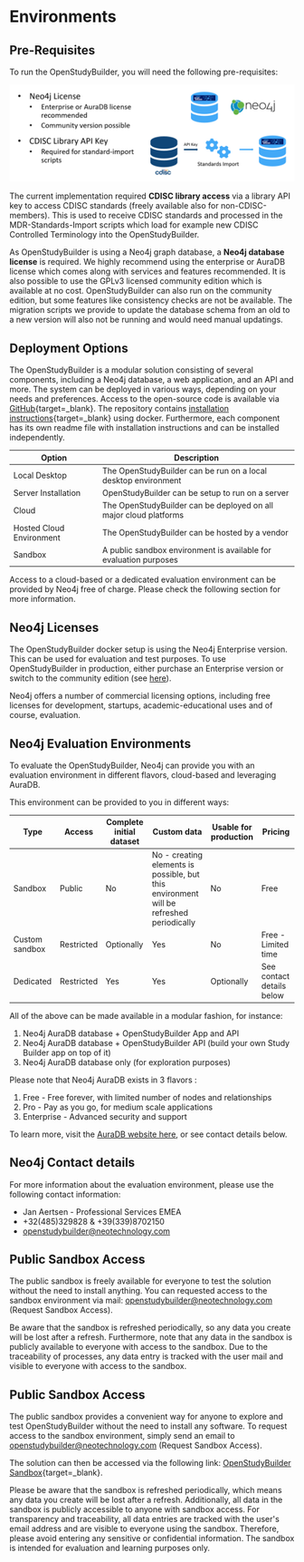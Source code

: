 # Environments

## Pre-Requisites

To run the OpenStudyBuilder, you will need the following pre-requisites:

![OpenStudyBuilder Pre-requisites (Neo4j and a CDISC Library API Key)](./img/info_environment_01.png)

The current implementation required **CDISC library access** via a library API key to access CDISC standards (freely available also for non-CDISC-members). This is used to receive CDISC standards and processed in the MDR-Standards-Import scripts which load for example new CDISC Controlled Terminology into the OpenStudyBuilder.

As OpenStudyBuilder is using a Neo4j graph database, a **Neo4j database license** is required. We highly recommend using the enterprise or AuraDB license which comes along with services and features recommended. It is also possible to use the GPLv3 licensed community edition which is available at no cost. OpenStudyBuilder can also run on the community edition, but some features like consistency checks are not be available. The migration scripts we provide to update the database schema from an old to a new version will also not be running and would need manual updatings.

## Deployment Options

The OpenStudyBuilder is a modular solution consisting of several components, including a Neo4j database, a web application, and an API and more. The system can be deployed in various ways, depending on your needs and preferences. Access to the open-source code is available via [GitHub](https://github.com/NovoNordisk-OpenSource/openstudybuilder-solution){target=_blank}. The repository contains [installation instructions](https://github.com/NovoNordisk-OpenSource/openstudybuilder-solution/blob/main/README.md){target=_blank} using docker. Furthermore, each component has its own readme file with installation instructions and can be installed independently.

Option | Description
--|--
Local Desktop | The OpenStudyBuilder can be run on a local desktop environment
Server Installation | OpenStudyBuilder can be setup to run on a server
Cloud | The OpenStudyBuilder can be deployed on all major cloud platforms
Hosted Cloud Environment | The OpenStudyBuilder can be hosted by a vendor
Sandbox | A public sandbox environment is available for evaluation purposes

Access to a cloud-based or a dedicated evaluation environment can be provided by Neo4j free of charge. Please check the following section for more information.

## Neo4j Licenses

The OpenStudyBuilder docker setup is using the Neo4j Enterprise version. This can be used for evaluation and test purposes. To use OpenStudyBuilder in production, either purchase an Enterprise version or switch to the community edition (see [here](./info_osb_hub.md#neo4j-community-edition)).

Neo4j offers a number of commercial licensing options, including free licenses for development, startups, academic-educational uses and of course, evaluation.

## Neo4j Evaluation Environments

To evaluate the OpenStudyBuilder, Neo4j can provide you with an evaluation environment in different flavors, cloud-based and leveraging AuraDB.

This environment can be provided to you in different ways:

Type | Access | Complete initial dataset | Custom data | Usable for production | Pricing
--|--|--|--|--|--
Sandbox | Public | No | No - creating elements is possible, but this environment will be refreshed periodically | No | Free
Custom sandbox | Restricted | Optionally | Yes | No | Free - Limited time
Dedicated | Restricted | Yes | Yes | Optionally | See contact details below

All of the above can be made available in a modular fashion, for instance:

1. Neo4j AuraDB database + OpenStudyBuilder App and API
2. Neo4j AuraDB database + OpenStudyBuilder API (build your own Study Builder app on top of it)
3. Neo4j AuraDB database only (for exploration purposes)

Please note that Neo4j AuraDB exists in 3 flavors :

1. Free - Free forever, with limited number of nodes and relationships
2. Pro - Pay as you go, for medium scale applications
3. Enterprise - Advanced security and support

To learn more, visit the [AuraDB website here](https://neo4j.com/cloud/platform/aura-graph-database/), or see contact details below.

## Neo4j Contact details

For more information about the evaluation environment, please use the following contact information:

- Jan Aertsen - Professional Services EMEA
- +32(485)329828 & +39(339)8702150
- <a href="mailto:openstudybuilder@neotechnology.com">openstudybuilder@neotechnology.com</a>

## Public Sandbox Access

The public sandbox is freely available for everyone to test the solution without the need to install anything. You can requested access to the sandbox environment via mail: <a href="mailto:openstudybuilder@neotechnology.com?subject=Request%20Sandbox%20Access">
openstudybuilder@neotechnology.com (Request Sandbox Access)</a>. 

Be aware that the sandbox is refreshed periodically, so any data you create will be lost after a refresh. Furthermore, note that any data in the sandbox is publicly available to everyone with access to the sandbox. Due to the traceability of processes, any data entry is tracked with the user mail and visible to everyone with access to the sandbox.

## Public Sandbox Access

The public sandbox provides a convenient way for anyone to explore and test OpenStudyBuilder without the need to install any software. To request access to the sandbox environment, simply send an email to <a href="mailto:openstudybuilder@neotechnology.com?subject=Request%20Sandbox%20Access">openstudybuilder@neotechnology.com (Request Sandbox Access)</a>. 

The solution can then be accessed via the following link: [OpenStudyBuilder Sandbox](https://openstudybuilder.northeurope.cloudapp.azure.com/){target=_blank}.

Please be aware that the sandbox is refreshed periodically, which means any data you create will be lost after a refresh. Additionally, all data in the sandbox is publicly accessible to anyone with sandbox access. For transparency and traceability, all data entries are tracked with the user's email address and are visible to everyone using the sandbox. Therefore, please avoid entering any sensitive or confidential information. The sandbox is intended for evaluation and learning purposes only. 
